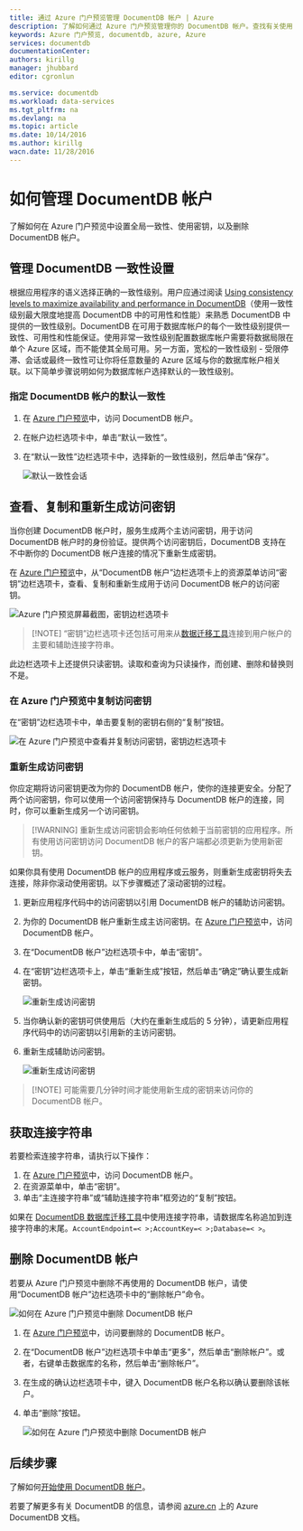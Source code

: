 ```yaml
---
title: 通过 Azure 门户预览管理 DocumentDB 帐户 | Azure
description: 了解如何通过 Azure 门户预览管理你的 DocumentDB 帐户。查找有关使用 Azure 门户预览查看、复制、删除和访问帐户的指南。
keywords: Azure 门户预览, documentdb, azure, Azure
services: documentdb
documentationCenter: 
authors: kirillg
manager: jhubbard
editor: cgronlun

ms.service: documentdb
ms.workload: data-services
ms.tgt_pltfrm: na
ms.devlang: na
ms.topic: article
ms.date: 10/14/2016
ms.author: kirillg
wacn.date: 11/28/2016
---
```


# 如何管理 DocumentDB 帐户

了解如何在 Azure 门户预览中设置全局一致性、使用密钥，以及删除 DocumentDB 帐户。

## <a id="consistency"></a>管理 DocumentDB 一致性设置

根据应用程序的语义选择正确的一致性级别。用户应通过阅读 [Using consistency levels to maximize availability and performance in DocumentDB][consistency]（使用一致性级别最大限度地提高 DocumentDB 中的可用性和性能）来熟悉 DocumentDB 中提供的一致性级别。DocumentDB 在可用于数据库帐户的每个一致性级别提供一致性、可用性和性能保证。使用非常一致性级别配置数据库帐户需要将数据局限在单个 Azure 区域，而不能使其全局可用。另一方面，宽松的一致性级别 - 受限停滞、会话或最终一致性可让你将任意数量的 Azure 区域与你的数据库帐户相关联。以下简单步骤说明如何为数据库帐户选择默认的一致性级别。

### 指定 DocumentDB 帐户的默认一致性

1. 在 [Azure 门户预览](https://portal.azure.cn/)中，访问 DocumentDB 帐户。
2. 在帐户边栏选项卡中，单击“默认一致性”。
3. 在“默认一致性”边栏选项卡中，选择新的一致性级别，然后单击“保存”。

    ![默认一致性会话][5]

## <a id="keys"></a>查看、复制和重新生成访问密钥
当你创建 DocumentDB 帐户时，服务生成两个主访问密钥，用于访问 DocumentDB 帐户时的身份验证。提供两个访问密钥后，DocumentDB 支持在不中断你的 DocumentDB 帐户连接的情况下重新生成密钥。

在 [Azure 门户预览](https://portal.azure.cn/)中，从“DocumentDB 帐户”边栏选项卡上的资源菜单访问“密钥”边栏选项卡，查看、复制和重新生成用于访问 DocumentDB 帐户的访问密钥。

![Azure 门户预览屏幕截图，密钥边栏选项卡](./media/documentdb-manage-account/keys.png)  

> [!NOTE] “密钥”边栏选项卡还包括可用来从[数据迁移工具](./documentdb-import-data.md)连接到用户帐户的主要和辅助连接字符串。

此边栏选项卡上还提供只读密钥。读取和查询为只读操作，而创建、删除和替换则不是。

### 在 Azure 门户预览中复制访问密钥

在“密钥”边栏选项卡中，单击要复制的密钥右侧的“复制”按钮。

![在 Azure 门户预览中查看并复制访问密钥，密钥边栏选项卡](./media/documentdb-manage-account/copykeys.png)

### 重新生成访问密钥

你应定期将访问密钥更改为你的 DocumentDB 帐户，使你的连接更安全。分配了两个访问密钥，你可以使用一个访问密钥保持与 DocumentDB 帐户的连接，同时，你可以重新生成另一个访问密钥。

> [!WARNING] 重新生成访问密钥会影响任何依赖于当前密钥的应用程序。所有使用访问密钥访问 DocumentDB 帐户的客户端都必须更新为使用新密钥。

如果你具有使用 DocumentDB 帐户的应用程序或云服务，则重新生成密钥将失去连接，除非你滚动使用密钥。以下步骤概述了滚动密钥的过程。

1. 更新应用程序代码中的访问密钥以引用 DocumentDB 帐户的辅助访问密钥。
2. 为你的 DocumentDB 帐户重新生成主访问密钥。在 [Azure 门户预览](https://portal.azure.cn/)中，访问 DocumentDB 帐户。
3. 在“DocumentDB 帐户”边栏选项卡中，单击“密钥”。
4. 在“密钥”边栏选项卡上，单击“重新生成”按钮，然后单击“确定”确认要生成新密钥。

    ![重新生成访问密钥](./media/documentdb-manage-account/regenerate-keys.png)

5. 当你确认新的密钥可供使用后（大约在重新生成后的 5 分钟），请更新应用程序代码中的访问密钥以引用新的主访问密钥。
6. 重新生成辅助访问密钥。

    ![重新生成访问密钥](./media/documentdb-manage-account/regenerate-secondary-key.png)  

> [!NOTE] 可能需要几分钟时间才能使用新生成的密钥来访问你的 DocumentDB 帐户。

## 获取连接字符串

若要检索连接字符串，请执行以下操作：

1. 在 [Azure 门户预览](https://portal.azure.cn)中，访问 DocumentDB 帐户。
2. 在资源菜单中，单击“密钥”。
3. 单击“主连接字符串”或“辅助连接字符串”框旁边的“复制”按钮。

如果在 [DocumentDB 数据库迁移工具](./documentdb-import-data.md)中使用连接字符串，请数据库名称追加到连接字符串的末尾。`AccountEndpoint=< >;AccountKey=< >;Database=< >`。

## <a id="delete"></a> 删除 DocumentDB 帐户
若要从 Azure 门户预览中删除不再使用的 DocumentDB 帐户，请使用“DocumentDB 帐户”边栏选项卡中的“删除帐户”命令。

![如何在 Azure 门户预览中删除 DocumentDB 帐户](./media/documentdb-manage-account/deleteaccount.png)  

1. 在 [Azure 门户预览](https://portal.azure.cn/)中，访问要删除的 DocumentDB 帐户。
2. 在“DocumentDB 帐户”边栏选项卡中单击“更多”，然后单击“删除帐户”。或者，右键单击数据库的名称，然后单击“删除帐户”。
3. 在生成的确认边栏选项卡中，键入 DocumentDB 帐户名称以确认要删除该帐户。
4. 单击“删除”按钮。

    ![如何在 Azure 门户预览中删除 DocumentDB 帐户](./media/documentdb-manage-account/delete-account-confirm.png)

## <a id="next"></a>后续步骤

了解如何[开始使用 DocumentDB 帐户](./documentdb-get-started-quickstart.md)。

若要了解更多有关 DocumentDB 的信息，请参阅 [azure.cn](./index.md/) 上的 Azure DocumentDB 文档。

<!--Image references-->
[1]: ./media/documentdb-manage-account/documentdb_add_region-1.png
[2]: ./media/documentdb-manage-account/documentdb_add_region-2.png
[3]: ./media/documentdb-manage-account/documentdb_change_write_region-1.png
[4]: ./media/documentdb-manage-account/documentdb_change_write_region-2.png
[5]: ./media/documentdb-manage-account/documentdb_change_consistency-1.png
[6]: ./media/documentdb-manage-account/chooseandsaveconsistency.png

<!--Reference style links - using these makes the source content way more readable than using inline links-->
[consistency]: ./documentdb-consistency-levels.md
[offers]: https://www.azure.cn/pricing/details/documentdb/

<!---HONumber=Mooncake_1121_2016-->
